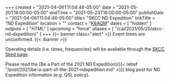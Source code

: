 +++
created = "2021-04-06T11:04:48-05:00"
date = "2021-05-20T18:00:00-05:00"
endTime = "2021-05-23T16:00:00-05:00"
publishDate = "2021-04-06T11:04:48-05:00"
title= "SKCC ND Expedition"
linkTitle = "ND Expedition"
location = ""
contact = "[K8AQM](mailto:k8aqm1629t@comcast.net)"
dates = [ "hidden" ]
outputs = [ "HTML" ]
upcoming = "force"
aliases = [ "/cal/2021/05/20/skcc-nd-dxpedition/" ]
+++
{{< banner class="alert" >}}
Event times are unconfirmed.
{{< /banner >}}

Operating details (i.e. times, frequencies) will be available through the
[SKCC Sked page](https://sked.skccgroup.com/).

Please read the [Be a Part of the 2021 ND Expedition]({{< relref "/post/2021/be-a-part-of-the-2021-ndxpedition.md" >}})
blog post for ND Expedition information (e.g. QSL policy).


